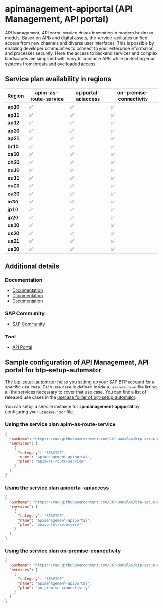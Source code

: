 # apimanagement-apiportal (API Management, API portal)

API Management, API portal service drives innovation in modern business models. Based on APIs and digital assets, the service facilitates unified access from new channels and diverse user interfaces. This is possible by enabling developer communities to connect to your enterprise information and processes securely. Here, the access to backend services and complex landscapes are simplified with easy to consume APIs while protecting your systems from threats and overloaded access.

## Service plan availability in regions

| Region | apim-as-route-service | apiportal-apiaccess | on-premise-connectivity |
|--------|-----------------------|---------------------|-------------------------|
|  **ap10** | ✅ | ✅ | ✅ |
|  **ap11** | ✅ | ✅ | ✅ |
|  **ap12** | ✅ | ✅ | ✅ |
|  **ap20** | ✅ | ✅ | ✅ |
|  **ap21** | ✅ | ✅ | ✅ |
|  **br10** | ✅ | ✅ | ✅ |
|  **ca10** | ✅ | ✅ | ✅ |
|  **ch20** | ✅ | ✅ | ✅ |
|  **eu10** | ✅ | ✅ | ✅ |
|  **eu11** | ✅ | ✅ | ✅ |
|  **eu20** | ✅ | ✅ | ✅ |
|  **eu30** | ✅ | ✅ | ✅ |
|  **in30** | ✅ | ✅ | ✅ |
|  **jp10** | ✅ | ✅ | ✅ |
|  **jp20** | ✅ | ✅ | ✅ |
|  **us10** | ✅ | ✅ | ✅ |
|  **us20** | ✅ | ✅ | ✅ |
|  **us21** | ✅ | ✅ | ✅ |
|  **us30** | ✅ | ✅ | ✅ |

## Additional details
### Documentation

- [Documentation](https://help.sap.com/docs/BTP/66d066d903c2473f81ec33acfe2ccdb4/e765066197904519a730c3bca40f28b0.html)
- [Documentation](https://help.sap.com/viewer/product/SAP_CLOUD_PLATFORM_API_MANAGEMENT)
- [Documentation](https://www.sap.com/india/products/api-management.html#support)

### SAP Community

- [SAP Community](https://help.hana.ondemand.com/apim_od/frameset.htm)

### Tool

- [API Portal](https://help.sap.com/docs/BTP/66d066d903c2473f81ec33acfe2ccdb4/29c281b4a002404eba44e91c6fad0d34.html)

## Sample configuration of **API Management, API portal** for btp-setup-automator

The [btp-setup-automator](https://github.com/SAP-samples/btp-setup-automator) helps you setting up your SAP BTP account for a specific use case. Each use case is defined inside a `usecase.json` file listing all the services necessary to cover that use case. You can find a list of released use cases in the [usecase folder of bpt-setup-automator](https://github.com/SAP-samples/btp-setup-automator/tree/main/usecases).

You can setup a service instance for **apimanagement-apiportal** by configuring your `usecase.json` file.

### Using the service plan **apim-as-route-service**

```json
{
  "$schema": "https://raw.githubusercontent.com/SAP-samples/btp-setup-automator/main/libs/btpsa-usecase.json",
  "services": [
    {
      "category": "SERVICE",
      "name": "apimanagement-apiportal",
      "plan": "apim-as-route-service"
    }
  ]
}
```

### Using the service plan **apiportal-apiaccess**

```json
{
  "$schema": "https://raw.githubusercontent.com/SAP-samples/btp-setup-automator/main/libs/btpsa-usecase.json",
  "services": [
    {
      "category": "SERVICE",
      "name": "apimanagement-apiportal",
      "plan": "apiportal-apiaccess"
    }
  ]
}
```

### Using the service plan **on-premise-connectivity**

```json
{
  "$schema": "https://raw.githubusercontent.com/SAP-samples/btp-setup-automator/main/libs/btpsa-usecase.json",
  "services": [
    {
      "category": "SERVICE",
      "name": "apimanagement-apiportal",
      "plan": "on-premise-connectivity"
    }
  ]
}
```
